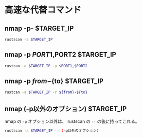 # 高速な代替コマンド

## nmap -p- $TARGET_IP

```bash
rustscan -a $TARGET_IP
```

## nmap -p $PORT1,$PORT2 $TARGET_IP

```bash
rustcan -a $TARGET_IP -p $PORT1,$PORT2
```

## nmap -p ${from}-${to} $TARGET_IP

```bash
rustcan -a $TARGET_IP -r ${from}-${to}
```

## nmap (-p以外のオプション) $TARGET_IP

nmap の `-p` オプション以外は、 rustscan の `--` の後に持ってこれる。

```bash
rustscan -a $TARGET_IP -- (-p以外のオプション)
